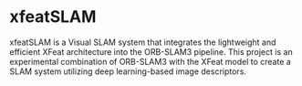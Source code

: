 # xfeatSLAM

xfeatSLAM is a Visual SLAM system that integrates the lightweight and efficient XFeat architecture into the ORB-SLAM3 pipeline. This project is an experimental combination of ORB-SLAM3 with the XFeat model to create a SLAM system utilizing deep learning-based image descriptors.
